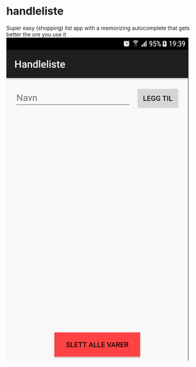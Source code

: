# handleliste
Super easy (shopping) list app with a memorizing autocomplete that gets better the ore you use it
 ![](https://github.com/knalum/handleliste/blob/master/demo.gif?raw=true)
